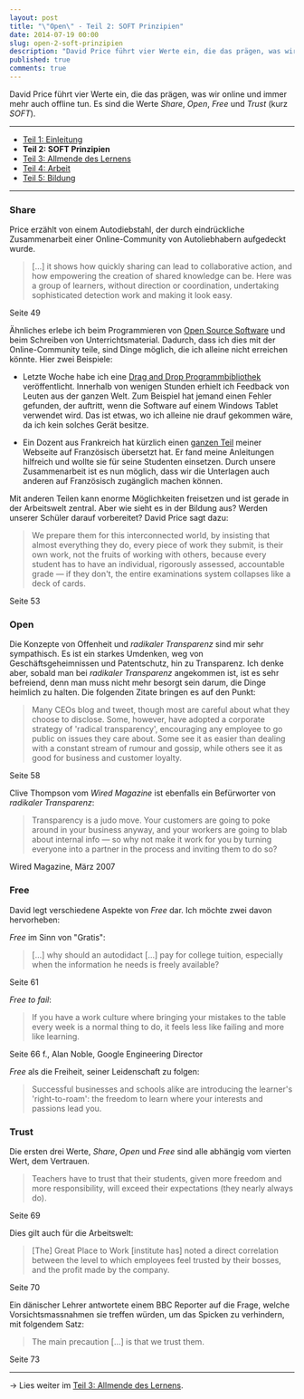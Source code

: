 ```yaml
---
layout: post
title: "\"Open\" - Teil 2: SOFT Prinzipien"
date: 2014-07-19 00:00
slug: open-2-soft-prinzipien
description: "David Price führt vier Werte ein, die das prägen, was wir online und immer mehr auch offline tun. Es sind die Werte Share, Open, Free und Trust (kurz SOFT)."
published: true
comments: true
---
```


David Price führt vier Werte ein, die das prägen, was wir online und immer mehr auch offline tun. Es sind die Werte *Share*, *Open*, *Free* und *Trust* (kurz *SOFT*).

***

* [Teil 1: Einleitung](/blog/open-1-einleitung/)
* **Teil 2: SOFT Prinzipien**
* [Teil 3: Allmende des Lernens](/blog/open-3-allmende-des-lernens/)
* [Teil 4: Arbeit](/blog/open-4-arbeit/)
* [Teil 5: Bildung](/blog/open-5-bildung/)

***


### Share

Price erzählt von einem Autodiebstahl, der durch eindrückliche Zusammenarbeit einer Online-Community von Autoliebhabern aufgedeckt wurde. 

> [...] it shows how quickly sharing can lead to collaborative action, and how empowering the creation of shared knowledge can be. Here was a group of learners, without direction or coordination, undertaking sophisticated detection work and making it look easy.
<footer><i class="fa fa-book"></i> Seite 49</footer>

Ähnliches erlebe ich beim Programmieren von [Open Source Software](http://de.wikipedia.org/wiki/Open_Source) und beim Schreiben von Unterrichtsmaterial. Dadurch, dass ich dies mit der Online-Community teile, sind Dinge möglich, die ich alleine nicht erreichen könnte. Hier zwei Beispiele:

* Letzte Woche habe ich eine [Drag and Drop Programmbibliothek](http://code.makery.ch/library/dart-drag-and-drop/) veröffentlicht. Innerhalb von wenigen Stunden erhielt ich Feedback von Leuten aus der ganzen Welt. Zum Beispiel hat jemand einen Fehler gefunden, der auftritt, wenn die Software auf einem Windows Tablet verwendet wird. Das ist etwas, wo ich alleine nie drauf gekommen wäre, da ich kein solches Gerät besitze. 

* Ein Dozent aus Frankreich hat kürzlich einen [ganzen Teil](http://code.makery.ch/library/greenfoot-kara/fr/chapter1/) meiner Webseite auf Französisch übersetzt hat. Er fand meine Anleitungen hilfreich und wollte sie für seine Studenten einsetzen. Durch unsere Zusammenarbeit ist es nun möglich, dass wir die Unterlagen auch anderen auf Französisch zugänglich machen können.

Mit anderen Teilen kann enorme Möglichkeiten freisetzen und ist gerade in der Arbeitswelt zentral. Aber wie sieht es in der Bildung aus? Werden unserer Schüler darauf vorbereitet? David Price sagt dazu:

> We prepare them for this interconnected world, by insisting that almost everything they do, every piece of work they submit, is their own work, not the fruits of working with others, because every student has to have an individual, rigorously assessed, accountable grade &mdash; if they don't, the entire examinations system collapses like a deck of cards.
<footer><i class="fa fa-book"></i> Seite 53</footer>


### Open

Die Konzepte von Offenheit und *radikaler Transparenz* sind mir sehr sympathisch. Es ist ein starkes Umdenken, weg von Geschäftsgeheimnissen und Patentschutz, hin zu Transparenz. Ich denke aber, sobald man bei *radikaler Transparenz* angekommen ist, ist es sehr befreiend, denn man muss nicht mehr besorgt sein darum, die Dinge heimlich zu halten. Die folgenden Zitate bringen es auf den Punkt:

> Many CEOs blog and tweet, though most are careful about what they choose to disclose. Some, however, have adopted a corporate strategy of 'radical transparency', encouraging any employee to go public on issues they care about. Some see it as easier than dealing with a constant stream of rumour and gossip, while others see it as good for business and customer loyalty.
<footer><i class="fa fa-book"></i> Seite 58</footer>

Clive Thompson vom *Wired Magazine* ist ebenfalls ein Befürworter von *radikaler Transparenz*:

> Transparency is a judo move. Your customers are going to poke around in your business anyway, and your workers are going to blab about internal info &mdash; so why not make it work for you by turning everyone into a partner in the process and inviting them to do so?
<footer>Wired Magazine, März 2007</footer>


### Free

David legt verschiedene Aspekte von *Free* dar. Ich möchte zwei davon hervorheben:

*Free* im Sinn von "Gratis": 

> [...] why should an autodidact [...] pay for college tuition, especially when the information he needs is freely available?
<footer><i class="fa fa-book"></i> Seite 61</footer>

*Free to fail*:

> If you have a work culture where bringing your mistakes to the table every week is a normal thing to do, it feels less like failing and more like learning.
<footer><i class="fa fa-book"></i> Seite 66 f., Alan Noble, Google Engineering Director</footer>


*Free* als die Freiheit, seiner Leidenschaft zu folgen:

> Successful businesses and schools alike are introducing the learner's 'right-to-roam': the freedom to learn where your interests and passions lead you.


### Trust

Die ersten drei Werte, *Share*, *Open* und *Free* sind alle abhängig vom vierten Wert, dem Vertrauen.

> Teachers have to trust that their students, given more freedom and more responsibility, will exceed their expectations (they nearly always do).
<footer><i class="fa fa-book"></i> Seite 69</footer>

Dies gilt auch für die Arbeitswelt:

> [The] Great Place to Work [institute has] noted a direct correlation between the level to which employees feel trusted by their bosses, and the profit made by the company.
<footer><i class="fa fa-book"></i> Seite 70</footer>

Ein dänischer Lehrer antwortete einem BBC Reporter auf die Frage, welche Vorsichtsmassnahmen sie treffen würden, um das Spicken zu verhindern, mit folgendem Satz:

> The main precaution [...] is that we trust them.
<footer><i class="fa fa-book"></i> Seite 73</footer>

***

&rarr; Lies weiter im [Teil 3: Allmende des Lernens](/blog/open-3-allmende-des-lernens/).